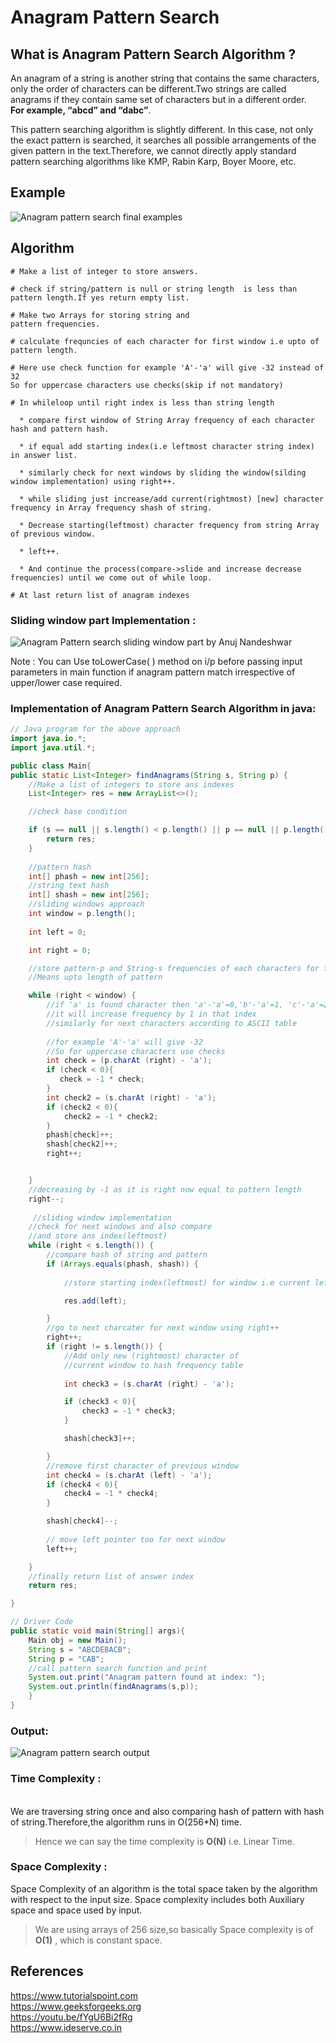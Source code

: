 # **Anagram Pattern Search**

## What is Anagram Pattern Search Algorithm ?

An anagram of a string is another string that contains the same characters, only the order of characters can be different.Two strings are called anagrams if they contain same set of characters but in a different order. \
**For example, “abcd” and “dabc”**. <br/>


This pattern searching algorithm is slightly different. In this case, not only the exact pattern is searched, it searches all possible arrangements of the given pattern in the text.Therefore, we cannot directly apply standard pattern searching algorithms like KMP, Rabin Karp, Boyer Moore, etc.

## Example
![Anagram pattern search final examples](https://user-images.githubusercontent.com/78202785/143980461-fcf4743f-960d-43f2-b1c8-c4dcbc4bc7a3.png)




## Algorithm
    
    # Make a list of integer to store answers.
    
    # check if string/pattern is null or string length  is less than pattern length.If yes return empty list.
    
    # Make two Arrays for storing string and 
    pattern frequencies.
    
    # calculate frequncies of each character for first window i.e upto of pattern length.
    
    # Here use check function for example 'A'-'a' will give -32 instead of 32
    So for uppercase characters use checks(skip if not mandatory)
    
    # In whileloop until right index is less than string length
   
      * compare first window of String Array frequency of each character hash and pattern hash.

      * if equal add starting index(i.e leftmost character string index) in answer list.

      * similarly check for next windows by sliding the window(silding window implementation) using right++.

      * while sliding just increase/add current(rightmost) [new] character frequency in Array frequency shash of string.
    
      * Decrease starting(leftmost) character frequency from string Array of previous window.

      * left++. 
    
      * And continue the process(compare->slide and increase decrease frequencies) until we come out of while loop.

    # At last return list of anagram indexes 

### Sliding window part Implementation :    

![Anagram Pattern search sliding window part by Anuj Nandeshwar](https://user-images.githubusercontent.com/78202785/143986655-c83d5296-a96a-4519-aaf2-275742cc6efb.jpg)

Note : You can Use toLowerCase( ) method on i/p before passing input parameters in main function if anagram pattern match irrespective of upper/lower case required.

    
    
### Implementation of Anagram Pattern Search Algorithm in java:    

```java
// Java program for the above approach
import java.io.*;
import java.util.*;

public class Main{
public static List<Integer> findAnagrams(String s, String p) {
    //Make a list of integers to store ans indexes
    List<Integer> res = new ArrayList<>();

    //check base condition

    if (s == null || s.length() < p.length() || p == null || p.length() == 0){
        return res;
    }
    
    //pattern hash
    int[] phash = new int[256];
    //string text hash
    int[] shash = new int[256];
    //sliding windows approach
    int window = p.length();
    
    int left = 0;

    int right = 0;

    //store pattern-p and String-s frequencies of each characters for first window
    //Means upto length of pattern

    while (right < window) {
        //if 'a' is found character then 'a'-'a'=0,'b'-'a'=1, 'c'-'a'=2
        //it will increase frequency by 1 in that index
        //similarly for next characters according to ASCII table
        
        //for example 'A'-'a' will give -32
        //So for uppercase characters use checks
        int check = (p.charAt (right) - 'a');
	    if (check < 0){
	       check = -1 * check;
	    }
	    int check2 = (s.charAt (right) - 'a');
	    if (check2 < 0){
	        check2 = -1 * check2;
	    }
	    phash[check]++;
	    shash[check2]++;
    	right++;


    }
    //decreasing by -1 as it is right now equal to pattern length
    right--;
     
     //sliding window implementation
    //check for next windows and also compare
    //and store ans index(leftmost)
    while (right < s.length()) {
        //compare hash of string and pattern
        if (Arrays.equals(phash, shash)) {
            
            //store starting index(leftmost) for window i.e current left index

            res.add(left);

        }
        //go to next charcater for next window using right++
        right++;
        if (right != s.length()) {
            //Add only new (rightmost) character of
            //current window to hash frequency table
            
            int check3 = (s.charAt (right) - 'a');

	        if (check3 < 0){
		        check3 = -1 * check3;
	        }

            shash[check3]++;

        }
        //remove first character of previous window
        int check4 = (s.charAt (left) - 'a');
	    if (check4 < 0){
	        check4 = -1 * check4;
	    }

	    shash[check4]--;
        
        // move left pointer too for next window
        left++;

    }
    //finally return list of answer index
    return res;

}

// Driver Code
public static void main(String[] args){
    Main obj = new Main();
	String s = "ABCDEBACB";
	String p = "CAB";
    //call pattern search function and print
    System.out.print("Anagram pattern found at index: ");
	System.out.println(findAnagrams(s,p));
    }
}
```

### Output:

![Anagram pattern search output](https://user-images.githubusercontent.com/78202785/143969641-25837284-c4f2-4311-8342-98d1a6e3e322.png)


### Time Complexity :
</br> 
We are traversing string once and also comparing hash of pattern with hash of string.Therefore,the algorithm runs in O(256*N) time. 

>Hence we can say the time complexity is **O(N)** i.e. Linear Time.

### Space Complexity :

Space Complexity of an algorithm is the total space taken by the algorithm with respect to the input size. Space complexity includes both Auxiliary space and space used by input. 

>We are using arrays of 256 size,so basically Space complexity is of 
**O(1)** , which is constant space.

## References

https://www.tutorialspoint.com \
https://www.geeksforgeeks.org \
https://youtu.be/fYgU6Bi2fRg \
https://www.ideserve.co.in

